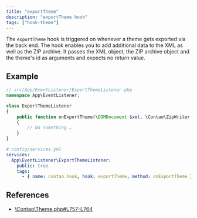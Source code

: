 ```yaml
---
title: "exportTheme"
description: "exportTheme hook"
tags: ["hook-theme"]
---
```


The `exportTheme` hook is triggered on whenever a theme gets exported via the 
back end. The hook enables you to add additional data to the XML as well as the
ZIP archive. It passes the XML object, the ZIP archive object and the theme's 
id as arguments and expects no return value.

## Example

```php
// src/App/EventListener/ExportThemeListener.php
namespace App\EventListener;

class ExportThemeListener
{
    public function onExportTheme(\DOMDocument $xml, \Contao\ZipWriter $zipArchive, int $themeId): void
    {
        // Do something …
    }
}
```

```yml
# config/services.yml
services:
  App\EventListener\ExportThemeListener:
    public: true
    tags:
      - { name: contao.hook, hook: exportTheme, method: onExportTheme }
```

## References

* [\Contao\Theme.php#L757-L764](https://github.com/contao/contao/blob/4.7.6/core-bundle/src/Resources/contao/classes/Theme.php#L757-L764)
